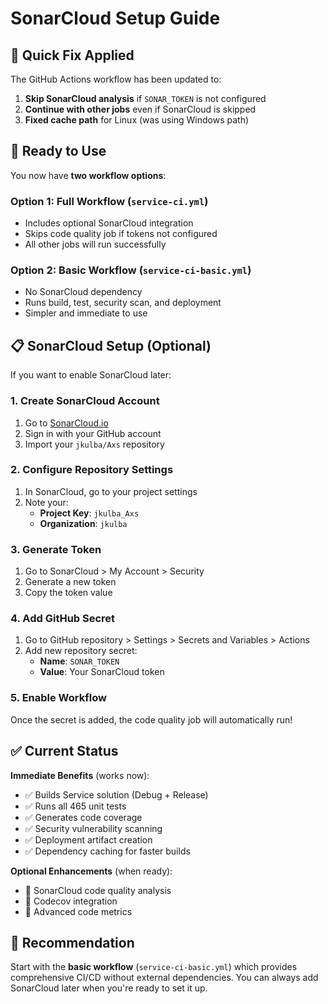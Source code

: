 # SonarCloud Setup Guide

## 🔧 Quick Fix Applied

The GitHub Actions workflow has been updated to:

1. **Skip SonarCloud analysis** if `SONAR_TOKEN` is not configured
2. **Continue with other jobs** even if SonarCloud is skipped
3. **Fixed cache path** for Linux (was using Windows path)

## 🚀 Ready to Use

You now have **two workflow options**:

### Option 1: Full Workflow (`service-ci.yml`)
- Includes optional SonarCloud integration
- Skips code quality job if tokens not configured
- All other jobs will run successfully

### Option 2: Basic Workflow (`service-ci-basic.yml`)
- No SonarCloud dependency
- Runs build, test, security scan, and deployment
- Simpler and immediate to use

## 📋 SonarCloud Setup (Optional)

If you want to enable SonarCloud later:

### 1. Create SonarCloud Account
1. Go to [SonarCloud.io](https://sonarcloud.io)
2. Sign in with your GitHub account
3. Import your `jkulba/Axs` repository

### 2. Configure Repository Settings
1. In SonarCloud, go to your project settings
2. Note your:
   - **Project Key**: `jkulba_Axs`
   - **Organization**: `jkulba`

### 3. Generate Token
1. Go to SonarCloud > My Account > Security
2. Generate a new token
3. Copy the token value

### 4. Add GitHub Secret
1. Go to GitHub repository > Settings > Secrets and Variables > Actions
2. Add new repository secret:
   - **Name**: `SONAR_TOKEN`
   - **Value**: Your SonarCloud token

### 5. Enable Workflow
Once the secret is added, the code quality job will automatically run!

## ✅ Current Status

**Immediate Benefits** (works now):
- ✅ Builds Service solution (Debug + Release)
- ✅ Runs all 465 unit tests
- ✅ Generates code coverage
- ✅ Security vulnerability scanning
- ✅ Deployment artifact creation
- ✅ Dependency caching for faster builds

**Optional Enhancements** (when ready):
- 🔲 SonarCloud code quality analysis
- 🔲 Codecov integration
- 🔲 Advanced code metrics

## 🎯 Recommendation

Start with the **basic workflow** (`service-ci-basic.yml`) which provides comprehensive CI/CD without external dependencies. You can always add SonarCloud later when you're ready to set it up.
